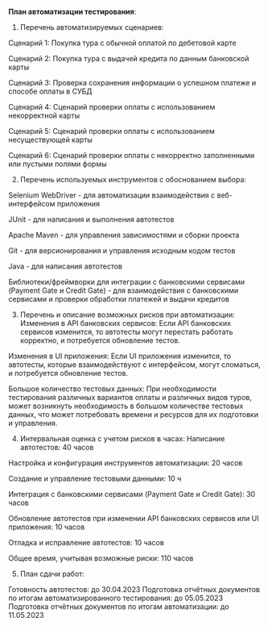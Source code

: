 **План автоматизации тестирования**:

1. Перечень автоматизируемых сценариев:

Сценарий 1: Покупка тура с обычной оплатой по дебетовой карте

Сценарий 2: Покупка тура с выдачей кредита по данным банковской карты

Сценарий 3: Проверка сохранения информации о успешном платеже и способе оплаты в СУБД

Сценарий 4: Сценарий проверки оплаты с использованием некорректной карты

Сценарий 5: Сценарий проверки оплаты с использованием несуществующей карты

Сценарий 6: Сценарий проверки оплаты с некорректно заполненными или пустыми полями формы

2. Перечень используемых инструментов с обоснованием выбора:

Selenium WebDriver - для автоматизации взаимодействия с веб-интерфейсом приложения

JUnit - для написания и выполнения автотестов

Apache Maven - для управления зависимостями и сборки проекта

Git - для версионирования и управления исходным кодом тестов

Java - для написания автотестов

Библиотеки/фреймворки для интеграции с банковскими сервисами (Payment Gate и Credit Gate) - для взаимодействия с банковскими сервисами и проверки обработки платежей и выдачи кредитов

3. Перечень и описание возможных рисков при автоматизации:
Изменения в API банковских сервисов: Если API банковских сервисов изменится, то автотесты могут перестать работать корректно, и потребуется обновление тестов.

Изменения в UI приложения: Если UI приложения изменится, то автотесты, которые взаимодействуют с интерфейсом, могут сломаться, и потребуется обновление тестов.

Большое количество тестовых данных: При необходимости тестирования различных вариантов оплаты и различных видов туров, может возникнуть необходимость в большом количестве тестовых данных, что может потребовать времени и ресурсов для их подготовки и управления. 

4. Интервальная оценка с учетом рисков в часах:
Написание автотестов: 40 часов

Настройка и конфигурация инструментов автоматизации: 20 часов

Создание и управление тестовыми данными: 10 ч

Интеграция с банковскими сервисами (Payment Gate и Credit Gate): 30 часов

Обновление автотестов при изменении API банковских сервисов или UI приложения: 10 часов

Отладка и исправление автотестов: 10 часов

Общее время, учитывая возможные риски: 110 часов

5. План сдачи работ:

Готовность автотестов: до 30.04.2023
Подготовка отчётных документов по итогам автоматизированного тестирования: до 05.05.2023
Подготовка отчётных документов по итогам автоматизации: до 11.05.2023
